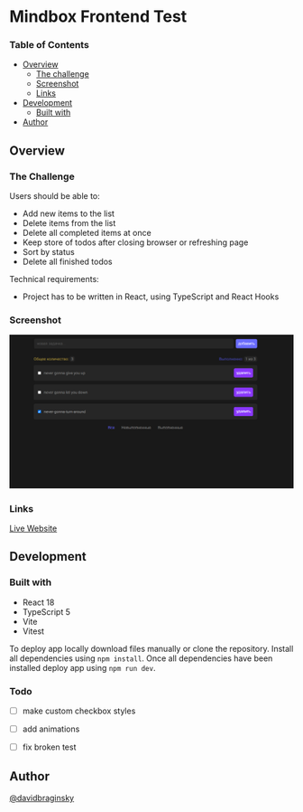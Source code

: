 # Mindbox Frontend Test

### Table of Contents

- [Overview](#overview)
  - [The challenge](#the-challenge)
  - [Screenshot](#screenshot)
  - [Links](#links)
- [Development](#development)
  - [Built with](#built-with)
- [Author](#author)

## Overview

### The Challenge

Users should be able to:

- Add new items to the list
- Delete items from the list
- Delete all completed items at once
- Keep store of todos after closing browser or refreshing page
- Sort by status
- Delete all finished todos

Technical requirements:

- Project has to be written in React, using TypeScript and React Hooks

### Screenshot

![Screenshot of app](./src/assets/todo_screenshot.png)

### Links

[Live Website](https://davidbraginsky.github.io/mindbox_todo/)

## Development

### Built with

- React 18
- TypeScript 5
- Vite 
- Vitest

To deploy app locally download files manually or clone the repository. Install all dependencies using `npm install`. Once all dependencies have been installed deploy app using `npm run dev`.

### Todo

* [ ] make custom checkbox styles

* [ ] add animations

* [ ] fix broken test

## Author

[@davidbraginsky](https://github.com/davidbraginsky)
